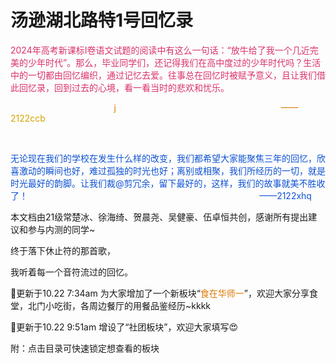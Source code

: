 # 汤逊湖北路特1号回忆录




<p class=MsoNormal><span lang=EN-US style='color:#DA326B'>2024</span><span style='color:#DA326B'>年高考新课标<span
                        lang=EN-US>I</span>卷语文试题的阅读中有这么一句话：<span lang=EN-US>“</span>放牛给了我一个几近完美的少年时代<span
                        lang=EN-US>”</span>。那么，毕业同学们，还记得我们在高中度过的少年时代吗？生活中的一切都由回忆编织，通过记忆去爱。往事总在回忆时被赋予意义，且让我们借此回忆录，回到过去的心境，看一看当时的悲欢和忧乐。</span>
</p>

<p class=MsoNormal><span lang=EN-US style='color:#DB7800'><span
                        style='mso-spacerun:yes'>&nbsp;&nbsp;&nbsp;&nbsp;&nbsp;&nbsp;&nbsp;&nbsp;&nbsp;&nbsp;&nbsp;&nbsp;&nbsp;&nbsp;&nbsp;&nbsp;&nbsp;&nbsp;&nbsp;&nbsp;&nbsp;&nbsp;&nbsp;&nbsp;&nbsp;&nbsp;&nbsp;&nbsp;&nbsp;&nbsp;&nbsp;&nbsp;&nbsp;&nbsp;&nbsp;&nbsp;&nbsp;&nbsp;&nbsp;&nbsp;&nbsp;
                </span>j<span
                        style='mso-spacerun:yes'>&nbsp;&nbsp;&nbsp;&nbsp;&nbsp;&nbsp;&nbsp;&nbsp;&nbsp;&nbsp;&nbsp;&nbsp;&nbsp;&nbsp;&nbsp;&nbsp;&nbsp;&nbsp;&nbsp;&nbsp;&nbsp;&nbsp;&nbsp;&nbsp;&nbsp;&nbsp;&nbsp;&nbsp;&nbsp;&nbsp;&nbsp;&nbsp;&nbsp;&nbsp;&nbsp;&nbsp;&nbsp;&nbsp;&nbsp;&nbsp;&nbsp;&nbsp;&nbsp;&nbsp;&nbsp;&nbsp;&nbsp;&nbsp;&nbsp;&nbsp;&nbsp;&nbsp;&nbsp;&nbsp;&nbsp;&nbsp;&nbsp;&nbsp;&nbsp;&nbsp;&nbsp;&nbsp;&nbsp;&nbsp;&nbsp;&nbsp;
                </span>——</span><span lang=EN-US style='color:#D1A300'>2122ccb</span></p>

<p class=MsoNormal><span lang=EN-US>
                <o:p>&nbsp;</o:p>
        </span></p>

<p class=MsoNormal><span
                style='color:#0E52D4'>无论现在我们的学校在发生什么样的改变，我们都希望大家能聚焦三年的回忆，欣喜激动的瞬间也好，难过孤独的时光也好；离别或相聚，我们所经历的一切，就是时光最好的韵脚。让我们裁<span
                        lang=EN-US>@</span>剪冗余，留下最好的，这样，我们的故事就美不胜收了！<span lang=EN-US><span
                                style='mso-spacerun:yes'>&nbsp;&nbsp;&nbsp;&nbsp;&nbsp;&nbsp;&nbsp;&nbsp;&nbsp;&nbsp;&nbsp;&nbsp;&nbsp;&nbsp;&nbsp;&nbsp;&nbsp;&nbsp;&nbsp;&nbsp;&nbsp;&nbsp;&nbsp;&nbsp;&nbsp;&nbsp;&nbsp;&nbsp;&nbsp;&nbsp;&nbsp;&nbsp;&nbsp;&nbsp;&nbsp;&nbsp;&nbsp;&nbsp;&nbsp;&nbsp;&nbsp;&nbsp;&nbsp;&nbsp;&nbsp;&nbsp;&nbsp;&nbsp;&nbsp;&nbsp;&nbsp;&nbsp;&nbsp;&nbsp;&nbsp;&nbsp;&nbsp;&nbsp;&nbsp;&nbsp;&nbsp;&nbsp;&nbsp;&nbsp;&nbsp;&nbsp;&nbsp;&nbsp;&nbsp;&nbsp;&nbsp;&nbsp;&nbsp;&nbsp;&nbsp;&nbsp;&nbsp;&nbsp;&nbsp;&nbsp;&nbsp;&nbsp;&nbsp;&nbsp;&nbsp;&nbsp;&nbsp;&nbsp;&nbsp;&nbsp;&nbsp;&nbsp;&nbsp;
                        </span>——2122xhq</span></span></p>

<p class=MsoNormal>本文档由<span lang=EN-US>21</span>级<span class=GramE>常楚冰</span>、徐海<span
                class=GramE>绮</span>、贺晨尧、吴健豪、伍卓<span class=GramE>恒</span>共创，感谢所有提出建议和参与内测的同学<span lang=EN-US>~</span>
</p>
<p class="MsoNormal">终于落下休止符的那首歌，</p>
<p class="MsoNormal">我听着每一个音符流过的回忆。</p>
<p class="MsoNormal"><span class="Emoji"><span lang="EN-US">📌</span></span>更新于<span lang="EN-US">10.22 7:34am
        </span>为大家增加了一个新板块<span lang="EN-US">“</span><span style="color:#DB7800">食在华师<span
                        class="GramE">一</span></span><span lang="EN-US">”</span>，欢迎大家分享食堂，北门小吃街，各周边餐厅的用餐品鉴经历<span
                lang="EN-US">~<span class="SpellE">kkkk</span></span></p>
<p class="MsoNormal"><span class="Emoji"><span lang="EN-US">📌</span></span>更新于<span lang="EN-US">10.22 9:51am
        </span>增设了<span lang="EN-US">“</span>社团板块<span lang="EN-US">”</span>，欢迎大家填写<span class="Emoji"><span
                        lang="EN-US">😍</span></span></p>
<p class="MsoNormal">附：点击目录可快速<span class="GramE">锁定想</span>查看的板块</p>
<p class="MsoNormal"><span lang="EN-US">
                <o:p> </o:p>